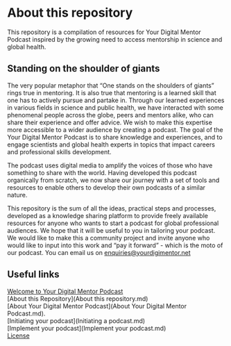 # About this repository
This repository is a compilation of resources for Your Digital Mentor Podcast inspired by the growing need to access mentorship in science and global health.

## Standing on the shoulder of giants
The very popular metaphor that “One stands on the shoulders of giants” rings true in mentoring. It is also true that mentoring is a learned skill that one has to actively pursue and partake in. Through our learned experiences in various fields in science and public health, we have interacted with some phenomenal people across the globe, peers and mentors alike, who can share their experience and offer advice. We wish to make this expertise more accessible to a wider audience by creating a podcast. The goal of the Your Digital Mentor Podcast is to share knowledge and experiences, and to engage scientists and global health experts in topics that impact careers and professional skills development. 

The podcast uses digital media to amplify the voices of those who have something to share with the world. Having developed this podcast organically from scratch, we now share our journey with a set of tools and resources to enable others to develop their own podcasts of a similar nature. 

This repository is the sum of all the ideas, practical steps and processes, developed as a knowledge sharing platform to provide freely available resources for anyone who wants to start a podcast for global professional audiences. We hope that it will be useful to you in tailoring your podcast. We would like to make this a community project and invite anyone who would like to input into this work and “pay it forward” - which is the moto of our podcast. You can email us on enquiries@yourdigimentor.net  

## Useful links
[Welcome to Your Digital Mentor Podcast](README.md)      
[About this Repository](About this repository.md)             
[About Your Digital Mentor Podcast](About Your Digital Mentor Podcast.md).                          
[Initiating your podcast](Initiating a podcast.md)              
[Implement your podcast](Implement your podcast.md)        
[License](LICENSE.md)           

